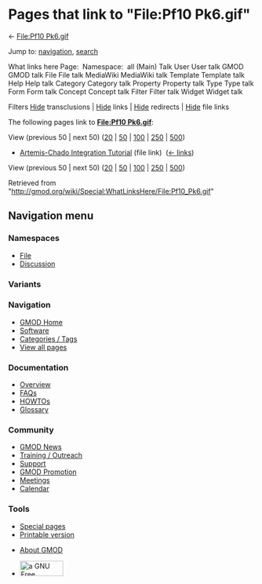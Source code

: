 <div id="mw-page-base" class="noprint">

</div>

<div id="mw-head-base" class="noprint">

</div>

<div id="content" class="mw-body" role="main">

<span id="top"></span>

<div id="mw-js-message" style="display:none;">

</div>



# <span dir="auto">Pages that link to "File:Pf10 Pk6.gif"</span>

<div id="bodyContent">

<div id="contentSub">

← [File:Pf10 Pk6.gif](/wiki/File:Pf10_Pk6.gif "File:Pf10 Pk6.gif")

</div>

<div id="jump-to-nav" class="mw-jump">

Jump to: [navigation](#mw-navigation), [search](#p-search)

</div>

<div id="mw-content-text">

What links here Page:  Namespace:  all (Main) Talk User User talk GMOD
GMOD talk File File talk MediaWiki MediaWiki talk Template Template talk
Help Help talk Category Category talk Property Property talk Type Type
talk Form Form talk Concept Concept talk Filter Filter talk Widget
Widget talk

Filters
[Hide](/mediawiki/index.php?title=Special:WhatLinksHere/File:Pf10_Pk6.gif&hidetrans=1 "Special:WhatLinksHere/File:Pf10 Pk6.gif")
transclusions \|
[Hide](/mediawiki/index.php?title=Special:WhatLinksHere/File:Pf10_Pk6.gif&hidelinks=1 "Special:WhatLinksHere/File:Pf10 Pk6.gif")
links \|
[Hide](/mediawiki/index.php?title=Special:WhatLinksHere/File:Pf10_Pk6.gif&hideredirs=1 "Special:WhatLinksHere/File:Pf10 Pk6.gif")
redirects \|
[Hide](/mediawiki/index.php?title=Special:WhatLinksHere/File:Pf10_Pk6.gif&hideimages=1 "Special:WhatLinksHere/File:Pf10 Pk6.gif")
file links

The following pages link to **[File:Pf10
Pk6.gif](/wiki/File:Pf10_Pk6.gif "File:Pf10 Pk6.gif")**:

View (previous 50 \| next 50)
([20](/mediawiki/index.php?title=Special:WhatLinksHere/File:Pf10_Pk6.gif&limit=20 "Special:WhatLinksHere/File:Pf10 Pk6.gif")
\|
[50](/mediawiki/index.php?title=Special:WhatLinksHere/File:Pf10_Pk6.gif&limit=50 "Special:WhatLinksHere/File:Pf10 Pk6.gif")
\|
[100](/mediawiki/index.php?title=Special:WhatLinksHere/File:Pf10_Pk6.gif&limit=100 "Special:WhatLinksHere/File:Pf10 Pk6.gif")
\|
[250](/mediawiki/index.php?title=Special:WhatLinksHere/File:Pf10_Pk6.gif&limit=250 "Special:WhatLinksHere/File:Pf10 Pk6.gif")
\|
[500](/mediawiki/index.php?title=Special:WhatLinksHere/File:Pf10_Pk6.gif&limit=500 "Special:WhatLinksHere/File:Pf10 Pk6.gif"))

- [Artemis-Chado Integration
  Tutorial](/wiki/Artemis-Chado_Integration_Tutorial "Artemis-Chado Integration Tutorial")
  (file link) ‎ <span class="mw-whatlinkshere-tools">([←
  links](/mediawiki/index.php?title=Special:WhatLinksHere&target=Artemis-Chado+Integration+Tutorial "Special:WhatLinksHere"))</span>

View (previous 50 \| next 50)
([20](/mediawiki/index.php?title=Special:WhatLinksHere/File:Pf10_Pk6.gif&limit=20 "Special:WhatLinksHere/File:Pf10 Pk6.gif")
\|
[50](/mediawiki/index.php?title=Special:WhatLinksHere/File:Pf10_Pk6.gif&limit=50 "Special:WhatLinksHere/File:Pf10 Pk6.gif")
\|
[100](/mediawiki/index.php?title=Special:WhatLinksHere/File:Pf10_Pk6.gif&limit=100 "Special:WhatLinksHere/File:Pf10 Pk6.gif")
\|
[250](/mediawiki/index.php?title=Special:WhatLinksHere/File:Pf10_Pk6.gif&limit=250 "Special:WhatLinksHere/File:Pf10 Pk6.gif")
\|
[500](/mediawiki/index.php?title=Special:WhatLinksHere/File:Pf10_Pk6.gif&limit=500 "Special:WhatLinksHere/File:Pf10 Pk6.gif"))

</div>

<div class="printfooter">

Retrieved from
"<http://gmod.org/wiki/Special:WhatLinksHere/File:Pf10_Pk6.gif>"

</div>

<div id="catlinks" class="catlinks catlinks-allhidden">

</div>

<div class="visualClear">

</div>

</div>

</div>

<div id="mw-navigation">

## Navigation menu

<div id="mw-head">



<div id="left-navigation">

<div id="p-namespaces" class="vectorTabs" role="navigation"
aria-labelledby="p-namespaces-label">

### Namespaces

- <span id="ca-nstab-image"><a href="/wiki/File:Pf10_Pk6.gif" accesskey="c"
  title="View the file page [c]">File</a></span>
- <span id="ca-talk"><a
  href="/mediawiki/index.php?title=File_talk:Pf10_Pk6.gif&amp;action=edit&amp;redlink=1"
  accesskey="t"
  title="Discussion about the content page [t]">Discussion</a></span>

</div>

<div id="p-variants" class="vectorMenu emptyPortlet" role="navigation"
aria-labelledby="p-variants-label">

### 

### Variants[](#)

<div class="menu">

</div>

</div>

</div>

<div id="right-navigation">





</div>



</div>

</div>

</div>

<div id="mw-panel">

<div id="p-logo" role="banner">

<a href="/wiki/Main_Page"
style="background-image: url(http://gmod.org/images/GMOD-cogs.png);"
title="Visit the main page"></a>

</div>

<div id="p-Navigation" class="portal" role="navigation"
aria-labelledby="p-Navigation-label">

### Navigation

<div class="body">

- <span id="n-GMOD-Home">[GMOD Home](/wiki/Main_Page)</span>
- <span id="n-Software">[Software](/wiki/GMOD_Components)</span>
- <span id="n-Categories-.2F-Tags">[Categories /
  Tags](/wiki/Categories)</span>
- <span id="n-View-all-pages">[View all
  pages](/wiki/Special:AllPages)</span>

</div>

</div>

<div id="p-Documentation" class="portal" role="navigation"
aria-labelledby="p-Documentation-label">

### Documentation

<div class="body">

- <span id="n-Overview">[Overview](/wiki/Overview)</span>
- <span id="n-FAQs">[FAQs](/wiki/Category:FAQ)</span>
- <span id="n-HOWTOs">[HOWTOs](/wiki/Category:HOWTO)</span>
- <span id="n-Glossary">[Glossary](/wiki/Glossary)</span>

</div>

</div>

<div id="p-Community" class="portal" role="navigation"
aria-labelledby="p-Community-label">

### Community

<div class="body">

- <span id="n-GMOD-News">[GMOD News](/wiki/GMOD_News)</span>
- <span id="n-Training-.2F-Outreach">[Training /
  Outreach](/wiki/Training_and_Outreach)</span>
- <span id="n-Support">[Support](/wiki/Support)</span>
- <span id="n-GMOD-Promotion">[GMOD
  Promotion](/wiki/GMOD_Promotion)</span>
- <span id="n-Meetings">[Meetings](/wiki/Meetings)</span>
- <span id="n-Calendar">[Calendar](/wiki/Calendar)</span>

</div>

</div>

<div id="p-tb" class="portal" role="navigation"
aria-labelledby="p-tb-label">

### Tools

<div class="body">

- <span id="t-specialpages"><a href="/wiki/Special:SpecialPages" accesskey="q"
  title="A list of all special pages [q]">Special pages</a></span>
- <span id="t-print"><a
  href="/mediawiki/index.php?title=Special:WhatLinksHere/File:Pf10_Pk6.gif&amp;printable=yes"
  rel="alternate" accesskey="p"
  title="Printable version of this page [p]">Printable version</a></span>

</div>

</div>

</div>

</div>

<div id="footer" role="contentinfo">

- <span id="footer-places-about">[About
  GMOD](/wiki/GMOD:About "GMOD:About")</span>

<!-- -->

- <span id="footer-copyrightico">[<img src="http://www.gnu.org/graphics/gfdl-logo-small.png" width="88"
  height="31" alt="a GNU Free Documentation License" />](http://www.gnu.org/licenses/fdl-1.3.html)</span>


<div style="clear:both">

</div>

</div>

